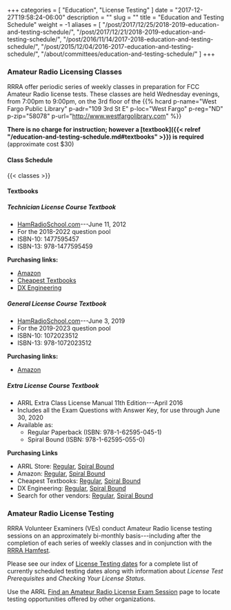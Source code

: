 +++
categories = [ "Education", "License Testing" ]
date = "2017-12-27T19:58:24-06:00"
description = ""
slug = ""
title = "Education and Testing Schedule"
weight = -1
aliases = [ "/post/2017/12/25/2018-2019-education-and-testing-schedule/",
	"/post/2017/12/21/2018-2019-education-and-testing-schedule/",
	"/post/2016/11/14/2017-2018-education-and-testing-schedule/",
	"/post/2015/12/04/2016-2017-education-and-testing-schedule/",
	"/about/committees/education-and-testing-schedule/" ]
+++
### Amateur Radio Licensing Classes

RRRA offer periodic series of weekly classes in preparation for FCC Amateur
Radio license tests.  These classes are
held Wednesday evenings, from 7:00pm to 9:00pm, on the 3rd floor of the 
{{% hcard p-name="West Fargo Public Library" p-adr="109 3rd St E" p-loc="West Fargo" p-reg="ND" p-zip="58078" p-url="http://www.westfargolibrary.com" %}}

**There is no charge for instruction; however a
[textbook]({{< relref "/education-and-testing-schedule.md#textbooks" >}})
is required** (approximate cost $30)

#### Class Schedule

{{< classes >}}
<!--more-->

#### Textbooks

##### Technician License Course Textbook

* [HamRadioSchool.com](http://www.hamradioschool.com/)---June 11, 2012
* For the 2018-2022 question pool
* ISBN-10: 1477595457
* ISBN-13: 978-1477595459

**Purchasing links:**

* [Amazon](https://www.amazon.com/HamRadioSchool-com-Technician-License-Course-Turner/dp/1477595457)
* [Cheapest Textbooks](https://www.cheapesttextbooks.com/subjects/9781477595459.html)
* [DX Engineering](https://www.dxengineering.com/search/brand/ham-radio-school/product-line/ham-radio-school-technician-class-license-course-book)

##### General License Course Textbook

* [HamRadioSchool.com](http://www.hamradioschool.com/)---June 3, 2019
* For the 2019-2023 question pool
* ISBN-10: 1072023512
* ISBN-13: 978-1072023512

**Purchasing links:**

* [Amazon](https://www.amazon.com/HamRadioSchool-com-General-License-Course-Turner/dp/1072023512)

##### Extra License Course Textbook

* ARRL Extra Class License Manual 11th Edition---April 2016
* Includes all the Exam Questions with Answer Key, for use through June 30, 2020
* Available as:
   * Regular Paperback (ISBN: 978-1-62595-045-1)
   * Spiral Bound (ISBN: 978-1-62595-055-0)

**Purchasing Links**

* ARRL Store: [Regular](http://www.arrl.org/shop/ARRL-Extra-Class-License-Manual-11th-Edition), [Spiral Bound](http://www.arrl.org/shop/ARRL-Extra-Class-License-Manual-Spiral-Bound/)
* Amazon: [Regular](https://www.amazon.com/ARRL-Extra-Class-License-Manual/dp/1625950454/), [Spiral Bound](https://www.amazon.com/Extra-Class-License-Manual-Spiral/dp/1625950551/)
* Cheapest Textbooks: [Regular](https://www.cheapesttextbooks.com/subjects/The-ARRL-Extra-Class-License-Manual-9781625950451.html), [Spiral Bound](https://www.cheapesttextbooks.com/subjects/The-ARRL-Extra-Class-License-Manual-Spiral-11th-Edition-9781625950550.html)
* DX Engineering: [Regular](https://www.dxengineering.com/parts/arr-0451), [Spiral Bound](https://www.dxengineering.com/parts/arr-0550)
* Search for other vendors: [Regular](https://duckduckgo.com/?q=ISBN+9781625950451&t=ffnt&ia=web), [Spiral Bound](https://duckduckgo.com/?q=ISBN+9781625950550&t=ffnt&ia=web)

### Amateur Radio License Testing

RRRA Volunteer Examiners (VEs) conduct Amateur Radio license testing
sessions on an approximately bi-monthly basis---including after the
completion of each series of weekly classes and in conjunction with the
[RRRA Hamfest](/dates/hamfest/).

Please see our index of [License Testing dates](/dates/license-testing/) for a
complete list of currently scheduled testing dates along with information
about *License Test Prerequisites* and *Checking Your License Status*.

Use the ARRL 
[Find an Amateur Radio License Exam Session](http://www.arrl.org/find-an-amateur-radio-license-exam-session)
page to locate testing opportunities offered by other organizations.
